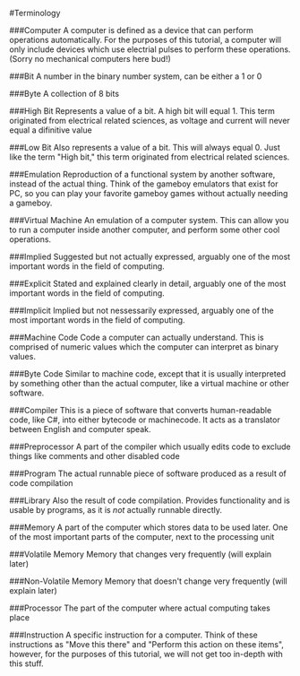 #Terminology

###Computer
A computer is defined as a device that can perform operations automatically. For the purposes of this tutorial, a computer will only include devices which use electrial pulses to perform these operations. (Sorry no mechanical computers here bud!)

###Bit
A number in the binary number system, can be either a 1 or 0

###Byte
A collection of 8 bits

###High Bit
Represents a value of a bit. A high bit will equal 1. This term originated from electrical related sciences, as voltage and current will never equal a difinitive value

###Low Bit
Also represents a value of a bit. This will always equal 0. Just like the term "High bit," this term originated from electrical related sciences.

###Emulation
Reproduction of a functional system by another software, instead of the actual thing. Think of the gameboy emulators that exist for PC, so you can play your favorite gameboy games without actually needing a gameboy.

###Virtual Machine
An emulation of a computer system. This can allow you to run a computer inside another computer, and perform some other cool operations.

###Implied 
Suggested but not actually expressed, arguably one of the most important words in the field of computing.

###Explicit
Stated and explained clearly in detail, arguably one of the most important words in the field of computing.

###Implicit
Implied but not nessessarily expressed, arguably one of the most important words in the field of computing.

###Machine Code
Code a computer can actually understand. This is comprised of numeric values which the computer can interpret as binary values.

###Byte Code
Similar to machine code, except that it is usually interpreted by something other than the actual computer, like a virtual machine or other software.

###Compiler
This is a piece of software that converts human-readable code, like C#, into either bytecode or machinecode. It acts as a translator between English and computer speak.

###Preprocessor
A part of the compiler which usually edits code to exclude things like comments and other disabled code

###Program
The actual runnable piece of software produced as a result of code compilation

###Library
Also the result of code compilation. Provides functionality and is usable by programs, as it is *not* actually runnable directly.

###Memory
A part of the computer which stores data to be used later. One of the most important parts of the computer, next to the processing unit

###Volatile Memory
Memory that changes very frequently (will explain later)

###Non-Volatile Memory
Memory that doesn't change very frequently (will explain later)

###Processor
The part of the computer where actual computing takes place

###Instruction
A specific instruction for a computer. Think of these instructions as "Move this there" and "Perform this action on these items", however, for the purposes of this tutorial, we will not get too in-depth with this stuff.
